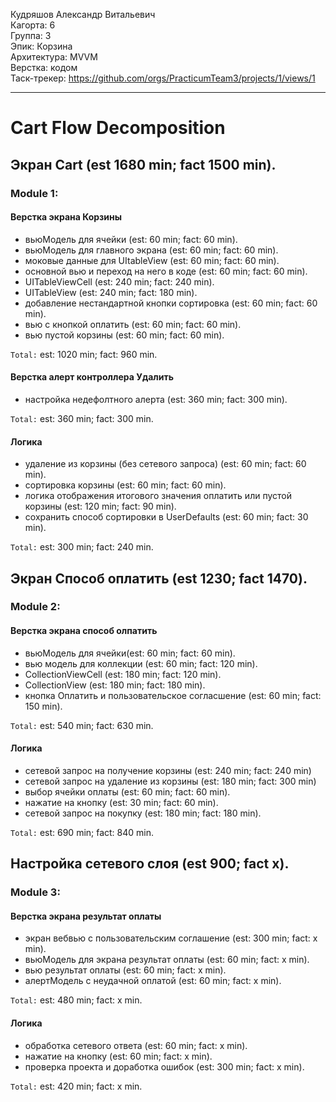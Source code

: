 Кудряшов Александр Витальевич
<br /> Кагорта: 6
<br /> Группа: 3
<br /> Эпик: Корзина
<br /> Архитектура: MVVM
<br /> Верстка: кодом
<br /> Таск-трекер: https://github.com/orgs/PracticumTeam3/projects/1/views/1

<hr>

# Cart Flow Decomposition

## Экран Cart (est 1680 min; fact 1500 min).
### Module 1:

#### Верстка экрана Корзины
- вьюМодель для ячейки (est: 60 min; fact: 60 min).
- вьюМодель для главного экрана (est: 60 min; fact: 60 min).
- моковые данные для UItableView (est: 60 min; fact: 60 min).
- основной вью и переход на него в коде (est: 60 min; fact: 60 min).
- UITableViewCell (est: 240 min; fact: 240 min).
- UITableView (est: 240 min; fact: 180 min).
- добавление нестандартной кнопки сортировка (est: 60 min; fact: 60 min).
- вью с кнопкой оплатить (est: 60 min; fact: 60 min).
- вью пустой корзины (est: 60 min; fact: 60 min).

`Total:` est: 1020 min; fact: 960 min.

#### Верстка алерт контроллера Удалить
- настройка недефолтного алерта (est: 360 min; fact: 300 min).

`Total:` est: 360 min; fact: 300 min.

#### Логика
- удаление из корзины (без сетевого запроса) (est: 60 min; fact: 60 min).
- сортировка корзины (est: 60 min; fact: 60 min).
- логика отображения итогового значения оплатить или пустой корзины (est: 120 min; fact: 90 min).
- сохранить способ сортировки в UserDefaults (est: 60 min; fact: 30 min).

`Total:` est: 300 min; fact: 240 min.

## Экран Способ оплатить (est 1230; fact 1470).

### Module 2:
#### Верстка экрана способ олпатить
- вьюМодель для ячейки(est: 60 min; fact: 60 min).
- вью модель для коллекции (est: 60 min; fact: 120 min).
- CollectionViewCell (est: 180 min; fact: 120 min).
- CollectionView (est: 180 min; fact: 180 min).
- кнопка Оплатить и пользовательское согласшение (est: 60 min; fact: 150 min).

`Total:` est: 540 min; fact: 630 min.

#### Логика
- сетевой запрос на получение корзины (est: 240 min; fact: 240 min)
- сетевой запрос на удаление из корзины (est: 180 min; fact: 300 min)
- выбор ячейки оплаты (est: 60 min; fact: 60 min).
- нажатие на кнопку (est: 30 min; fact: 60 min).
- сетевой запрос на покупку (est: 180 min; fact: 180 min).

`Total:` est: 690 min; fact: 840 min.

## Настройка сетевого слоя (est 900; fact x).

### Module 3:
#### Верстка экрана результат оплаты
- экран вебвью с пользовательским соглашение (est: 300 min; fact: x min).
- вьюМодель для экрана результат оплаты (est: 60 min; fact: x min).
- вью результат оплаты (est: 60 min; fact: x min).
- алертМодель с неудачной оплатой (est: 60 min; fact: x min).

`Total:` est: 480 min; fact: x min.

#### Логика
- обработка сетевого ответа (est: 60 min; fact: x min).
- нажатие на кнопку (est: 60 min; fact: x min).
- проверка проекта и доработка ошибок (est: 300 min; fact: x min).

`Total:` est: 420 min; fact: x min.
